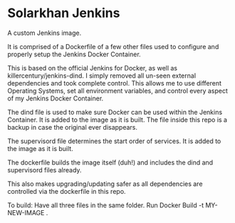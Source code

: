 # Solarkhan Jenkins
A custom Jenkins image.

It is comprised of a Dockerfile of a few other files used to configure and properly setup the Jenkins Docker Container.

This is based on the official Jenkins for Docker, as well as killercentury/jenkins-dind. I simply removed all un-seen external dependencies and took complete control. This allows me to use different Operating Systems, set all environment variables, and control every aspect of my Jenkins Docker Container.

The dind file is used to make sure Docker can be used within the Jenkins Container. It is added to the image as it is built.
The file inside this repo is a backup in case the original ever disappears.

The supervisord file determines the start order of services. It is added to the image as it is built.

The dockerfile builds the image itself (duh!) and includes the dind and supervisord files already.

This also makes upgrading/updating safer as all dependencies are controlled via the dockerfile in this repo.

To build:
Have all three files in the same folder. 
Run Docker Build -t MY-NEW-IMAGE .


